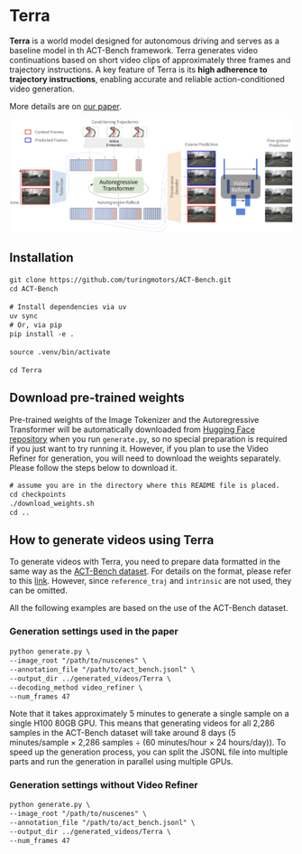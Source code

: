 # Terra

**Terra** is a world model designed for autonomous driving and serves as a baseline model in th ACT-Bench framework. Terra generates video continuations based on short video clips of approximately three frames and trajectory instructions. A key feature of Terra is its **high adherence to trajectory instructions**, enabling accurate and reliable action-conditioned video generation.

More details are on [our paper](https://arxiv.org/abs/2412.05337).

![Terra_architecture](../assets/Terra_architecture.png)

## Installation

```shell
git clone https://github.com/turingmotors/ACT-Bench.git
cd ACT-Bench

# Install dependencies via uv
uv sync
# Or, via pip
pip install -e .

source .venv/bin/activate

cd Terra
```

## Download pre-trained weights

Pre-trained weights of the Image Tokenizer and the Autoregressive Transformer will be automatically downloaded from [Hugging Face repository](https://huggingface.co/turing-motors/Terra) when you run `generate.py`, so no special preparation is required if you just want to try running it. However, if you plan to use the Video Refiner for generation, you will need to download the weights separately. Please follow the steps below to download it.

```shell
# assume you are in the directory where this README file is placed.
cd checkpoints
./download_weights.sh
cd ..
```

## How to generate videos using Terra

To generate videos with Terra, you need to prepare data formatted in the same way as the [ACT-Bench dataset](https://huggingface.co/datasets/turing-motors/ACT-Bench). For details on the format, please refer to this [link](https://huggingface.co/datasets/turing-motors/ACT-Bench#data-fields). However, since `reference_traj` and `intrinsic` are not used, they can be omitted.

All the following examples are based on the use of the ACT-Bench dataset.

### Generation settings used in the paper

```shell
python generate.py \
--image_root "/path/to/nuscenes" \
--annotation_file "/path/to/act_bench.jsonl" \
--output_dir ../generated_videos/Terra \
--decoding_method video_refiner \
--num_frames 47
```

Note that it takes approximately 5 minutes to generate a single sample on a single H100 80GB GPU. This means that generating videos for all 2,286 samples in the ACT-Bench dataset will take around 8 days (5 minutes/sample × 2,286 samples ÷ (60 minutes/hour × 24 hours/day)). To speed up the generation process, you can split the JSONL file into multiple parts and run the generation in parallel using multiple GPUs.

### Generation settings without Video Refiner

```shell
python generate.py \
--image_root "/path/to/nuscenes" \
--annotation_file "/path/to/act_bench.jsonl" \
--output_dir ../generated_videos/Terra \
--num_frames 47
```
